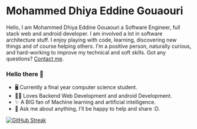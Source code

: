 # Mohammed Dhiya Eddine Gouaouri
Hello, I am Mohammed Dhiya Eddine Gouaouri a  Software Engineer, full stack web and android developer. I am involved a lot in software architecture stuff.
I enjoy playing with code, learning, discovering new things and of course helping others.
I'm a positive person, naturally curious, and hard-working to improve my technical and soft skills.
Got any questions? [Contact me](mailto:im_gouaouri@esi.dz).
### Hello there 👋 

- 🖥️ Currently a final year computer science student.
- 👨‍💻 Loves Backend Web Development and android Development.
- ✨ A BIG fan of Machine learning and artificial intelligence.
- 💬 Ask me about anything, I'll be happy to help and share :D.

[![GitHub Streak](https://github-readme-streak-stats.herokuapp.com?user=MohamedGouaouri&theme=dark)](https://git.io/streak-stats)